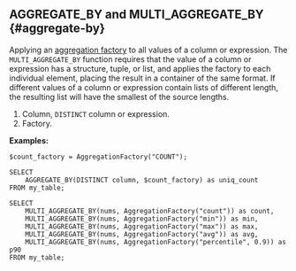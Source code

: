 ## AGGREGATE_BY and MULTI_AGGREGATE_BY {#aggregate-by}

Applying an [aggregation factory](../../basic.md#aggregationfactory) to all values of a column or expression. The `MULTI_AGGREGATE_BY` function requires that the value of a column or expression has a structure, tuple, or list, and applies the factory to each individual element, placing the result in a container of the same format. If different values of a column or expression contain lists of different length, the resulting list will have the smallest of the source lengths.

1. Column, `DISTINCT` column or expression.
2. Factory.

**Examples:**

```yql
$count_factory = AggregationFactory("COUNT");

SELECT
    AGGREGATE_BY(DISTINCT column, $count_factory) as uniq_count
FROM my_table;

SELECT
    MULTI_AGGREGATE_BY(nums, AggregationFactory("count")) as count,
    MULTI_AGGREGATE_BY(nums, AggregationFactory("min")) as min,
    MULTI_AGGREGATE_BY(nums, AggregationFactory("max")) as max,
    MULTI_AGGREGATE_BY(nums, AggregationFactory("avg")) as avg,
    MULTI_AGGREGATE_BY(nums, AggregationFactory("percentile", 0.9)) as p90
FROM my_table;
```


